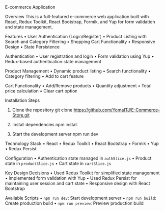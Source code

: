 E-commerce Application

Overview
This is a full-featured e-commerce web application built with React, Redux Toolkit, React Bootstrap, Formik, and Yup for form validation and state management.

Features
•	User Authentication (Login/Register)
•	Product Listing with Search and Category Filtering
•	Shopping Cart Functionality
•	Responsive Design
•	State Persistence

Authentication
•	User registration and login
•	Form validation using Yup
•	Redux-based authentication state management

Product Management
•	Dynamic product listing
•	Search functionality
•	Category filtering
•	Add to cart feature

Cart Functionality
•	Add/Remove products
•	Quantity adjustment
•	Total price calculation
•	Clear cart option

Installation Steps

1. Clone the repository
git clone https://github.com/YomalTJ/E-Commerce-Store.git

2. Install dependencies
npm install

3. Start the development server
npm run dev

Technology Stack
•	React
•	Redux Toolkit
•	React Bootstrap
•	Formik
•	Yup
•	Redux Persist

Configuration
•	Authentication state managed in `authSlice.js`
•	Product state in `productSlice.js`
•	Cart state in `cartSlice.js`

Key Design Decisions
•	Used Redux Toolkit for simplified state management
•	Implemented form validation with Yup
•	Used Redux Persist for maintaining user session and cart state
•	Responsive design with React Bootstrap

Available Scripts
•	`npm run dev`: Start development server
•	`npm run build`: Create production build
•	`npm run preview`: Preview production build
